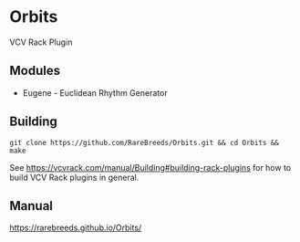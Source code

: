 # Orbits
VCV Rack Plugin

## Modules
  * Eugene - Euclidean Rhythm Generator

## Building

    git clone https://github.com/RareBreeds/Orbits.git && cd Orbits && make

See https://vcvrack.com/manual/Building#building-rack-plugins for how to build VCV Rack plugins in general.

## Manual
https://rarebreeds.github.io/Orbits/
